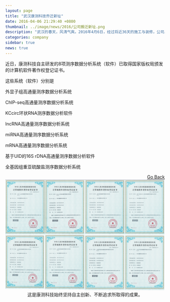 ```yaml
---
layout: page
title: "武汉康测科技乔迁新址"
date: 2016-04-06 21:29:40 +0800
thumbnail: ../image/news/2016/公司搬迁新址.png
description: "武汉的春天，风清气爽。2016年4月6日，经过将近36天的施工与装修，公司总部终于装修落成了。在这个值得纪念的日子里，武汉康测科技有限公司迎来了发展史上的又一里程碑——公司整体搬迁至新办公大楼，地址位于光谷生物城C1栋凯瑞百谷二楼，占地面积800㎡，300万的实验仪器和设备均调试完毕并正式投产，公司整体快速高效地运转。 "
categories: company
sidebar: true
news: true
---
```


近日，康测科技自主研发的8项测序数据分析系统（软件）已取得国家版权局颁发的计算机软件著作权登记证书。

这些系统（软件）分别是

外显子组高通量测序数据分析系统

ChIP-seq高通量测序数据分析系统

KCcirc环状RNA测序数据分析软件

lncRNA高通量测序数据分析系统

miRNA高通量测序数据分析系统

mRNA高通量测序数据分析系统

基于UID的16S rDNA高通量测序数据分析软件

全基因组重亚硫酸盐测序数据分析系统

<div style="float: right;"><a href="/{{ page.categories }}">Go Back</a></div>

<p style="text-align: center;"><img src="/image/news/2018/ruanjianzhuzuoquan.png">
这是康测科技始终坚持自主创新、不断追求所取得的成果。
